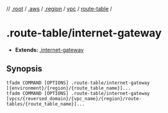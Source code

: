 // [.root] / [.aws] / [.region] / [vpc] / [route-table] /

# .route-table/internet-gateway

- **Extends:** [.internet-gateway](../.internet-gateway.md)

## Synopsis

```
tfadm COMMAND [OPTIONS] .route-table/internet-gateway [{environment}/{region}/{route_table_name}]...
tfadm COMMAND [OPTIONS] .route-table/internet-gateway [vpcs/{reversed_domain}/{vpc_name}/{region}/route-tables/{route_table_name}]...
```

[.aws]: ../README.md
[.region]: ../.region.md
[.root]: ../../../../.tfadm/resources/README.md
[route-table]: ../route-table.md
[vpc]: ../vpc.md
